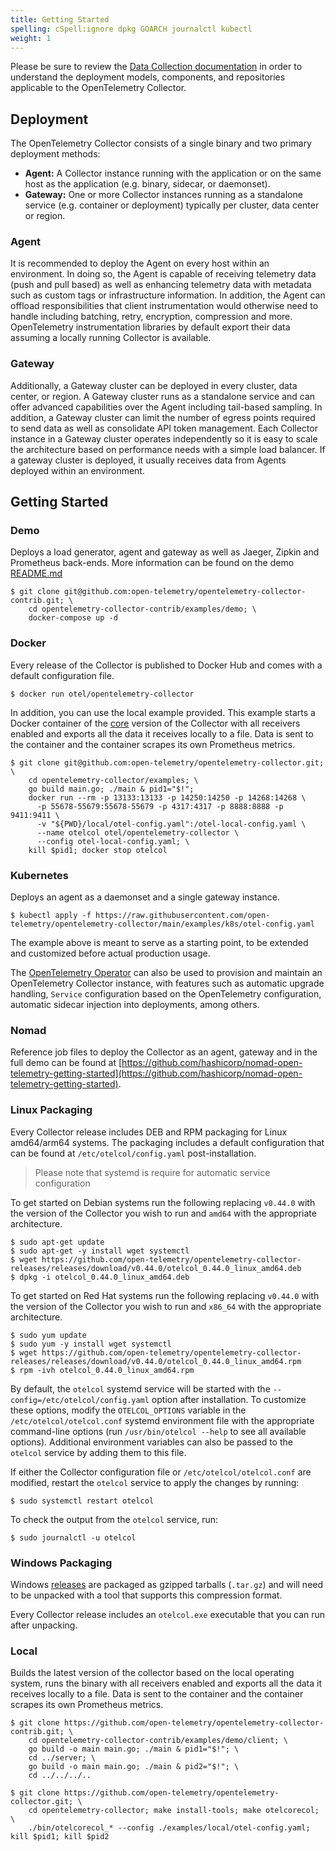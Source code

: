 ```yaml
---
title: Getting Started
spelling: cSpell:ignore dpkg GOARCH journalctl kubectl
weight: 1
---
```

Please be sure to review the [Data Collection
documentation](../../concepts/data-collection) in order to understand the
deployment models, components, and repositories applicable to the OpenTelemetry
Collector.
## Deployment

The OpenTelemetry Collector consists of a single binary and two primary deployment methods:

- **Agent:** A Collector instance running with the application or on the same
  host as the application (e.g. binary, sidecar, or daemonset).
- **Gateway:** One or more Collector instances running as a standalone service
  (e.g. container or deployment) typically per cluster, data center or region.

### Agent

It is recommended to deploy the Agent on every host within an environment. In
doing so, the Agent is capable of receiving telemetry data (push and pull
based) as well as enhancing telemetry data with metadata such as custom tags or
infrastructure information. In addition, the Agent can offload responsibilities
that client instrumentation would otherwise need to handle including batching,
retry, encryption, compression and more. OpenTelemetry instrumentation
libraries by default export their data assuming a locally running Collector is
available.

### Gateway

Additionally, a Gateway cluster can be deployed in every cluster, data center,
or region. A Gateway cluster runs as a standalone service and can offer
advanced capabilities over the Agent including tail-based sampling. In
addition, a Gateway cluster can limit the number of egress points required to
send data as well as consolidate API token management. Each Collector instance
in a Gateway cluster operates independently so it is easy to scale the
architecture based on performance needs with a simple load balancer. If a
gateway cluster is deployed, it usually receives data from Agents deployed
within an environment.

## Getting Started

### Demo

Deploys a load generator, agent and gateway as well as Jaeger, Zipkin and
Prometheus back-ends. More information can be found on the demo
[README.md](https://github.com/open-telemetry/opentelemetry-collector-contrib/tree/main/examples/demo)

```console
$ git clone git@github.com:open-telemetry/opentelemetry-collector-contrib.git; \
    cd opentelemetry-collector-contrib/examples/demo; \
    docker-compose up -d
```

### Docker

Every release of the Collector is published to Docker Hub and comes with a
default configuration file.

```console
$ docker run otel/opentelemetry-collector
```

In addition, you can use the local example provided. This example starts a
Docker container of the
[core](https://github.com/open-telemetry/opentelemetry-collector) version of
the Collector with all receivers enabled and exports all the data it receives
locally to a file. Data is sent to the container and the container scrapes its
own Prometheus metrics.

```console
$ git clone git@github.com:open-telemetry/opentelemetry-collector.git; \
    cd opentelemetry-collector/examples; \
    go build main.go; ./main & pid1="$!";
    docker run --rm -p 13133:13133 -p 14250:14250 -p 14268:14268 \
      -p 55678-55679:55678-55679 -p 4317:4317 -p 8888:8888 -p 9411:9411 \
      -v "${PWD}/local/otel-config.yaml":/otel-local-config.yaml \
      --name otelcol otel/opentelemetry-collector \
      --config otel-local-config.yaml; \
    kill $pid1; docker stop otelcol
```

### Kubernetes

Deploys an agent as a daemonset and a single gateway instance.

```console
$ kubectl apply -f https://raw.githubusercontent.com/open-telemetry/opentelemetry-collector/main/examples/k8s/otel-config.yaml
```

The example above is meant to serve as a starting point, to be extended and
customized before actual production usage.

The [OpenTelemetry
Operator](https://github.com/open-telemetry/opentelemetry-operator) can also be
used to provision and maintain an OpenTelemetry Collector instance, with
features such as automatic upgrade handling, `Service` configuration based on
the OpenTelemetry configuration, automatic sidecar injection into deployments,
among others.

### Nomad

Reference job files to deploy the Collector as an agent, gateway and in the
full demo can be found at
[https://github.com/hashicorp/nomad-open-telemetry-getting-started](https://github.com/hashicorp/nomad-open-telemetry-getting-started).

### Linux Packaging

Every Collector release includes DEB and RPM packaging for Linux amd64/arm64
systems. The packaging includes a default configuration that can be found at
`/etc/otelcol/config.yaml` post-installation.

> Please note that systemd is require for automatic service configuration

To get started on Debian systems run the following replacing `v0.44.0` with the
version of the Collector you wish to run and `amd64` with the appropriate
architecture.

```console
$ sudo apt-get update
$ sudo apt-get -y install wget systemctl
$ wget https://github.com/open-telemetry/opentelemetry-collector-releases/releases/download/v0.44.0/otelcol_0.44.0_linux_amd64.deb
$ dpkg -i otelcol_0.44.0_linux_amd64.deb
```

To get started on Red Hat systems run the following replacing `v0.44.0` with the
version of the Collector you wish to run and `x86_64` with the appropriate
architecture.

```console
$ sudo yum update
$ sudo yum -y install wget systemctl
$ wget https://github.com/open-telemetry/opentelemetry-collector-releases/releases/download/v0.44.0/otelcol_0.44.0_linux_amd64.rpm
$ rpm -ivh otelcol_0.44.0_linux_amd64.rpm
```

By default, the `otelcol` systemd service will be started with the
`--config=/etc/otelcol/config.yaml` option after installation.  To
customize these options, modify the `OTELCOL_OPTIONS` variable in the
`/etc/otelcol/otelcol.conf` systemd environment file with the
appropriate command-line options (run `/usr/bin/otelcol --help` to see all
available options).  Additional environment variables can also be passed to the
`otelcol` service by adding them to this file.

If either the Collector configuration file or
`/etc/otelcol/otelcol.conf` are modified, restart the
`otelcol` service to apply the changes by running:

```console
$ sudo systemctl restart otelcol
```

To check the output from the `otelcol` service, run:

```console
$ sudo journalctl -u otelcol
```

### Windows Packaging

Windows [releases](https://github.com/open-telemetry/opentelemetry-collector-releases/releases) are packaged as gzipped tarballs (`.tar.gz`) and will need to be unpacked with a tool that supports this compression format.

Every Collector release includes an `otelcol.exe` executable that you can run after unpacking.

### Local

Builds the latest version of the collector based on the local operating system,
runs the binary with all receivers enabled and exports all the data it receives
locally to a file. Data is sent to the container and the container scrapes its own
Prometheus metrics.

```console
$ git clone https://github.com/open-telemetry/opentelemetry-collector-contrib.git; \
    cd opentelemetry-collector-contrib/examples/demo/client; \
    go build -o main main.go; ./main & pid1="$!"; \
    cd ../server; \
    go build -o main main.go; ./main & pid2="$!"; \
    cd ../../../..

$ git clone https://github.com/open-telemetry/opentelemetry-collector.git; \
    cd opentelemetry-collector; make install-tools; make otelcorecol; \
    ./bin/otelcorecol_* --config ./examples/local/otel-config.yaml; kill $pid1; kill $pid2
```
